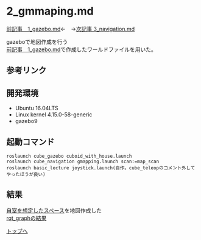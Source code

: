 # 2_gmmaping.md

[前記事　1_gazebo.md](1_gazebo.md)←　→[次記事 3_navigation.md](3_navigation.md)

gazeboで地図作成を行う\
[前記事　1_gazebo.md](1_gazebo.md)で作成したワールドファイルを用いた。

## 参考リンク

## 開発環境

* Ubuntu 16.04LTS
* Linux kernel 4.15.0-58-generic
* gazebo9

## 起動コマンド

```
roslaunch cube_gazebo cuboid_with_house.launch
roslaunch cube_navigation gmapping.launch scan:=map_scan
roslaunch basic_lecture joystick.launch(自作。cube_teleopのコメント外してやったほうが良い)
```

## 結果

[自室を想定したスペース](images/airi_room.pgm)を地図作成した\
[rqt_graphの結果](images/cube_gmapping_rqt_graph.png)


[トップへ](#本日やったこと)

<!--
```
プログラムを書く
```
-->